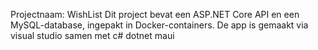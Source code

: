 Projectnaam: WishList
Dit project bevat een ASP.NET Core API en een MySQL-database, ingepakt in Docker-containers.
De app is gemaakt via visual studio samen met c# dotnet maui
